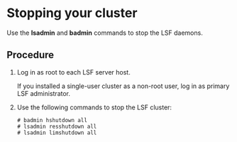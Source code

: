 # Stopping your cluster

Use the **lsadmin** and **badmin** commands to stop the LSF daemons.

## Procedure

1. Log in as root to each LSF server host.

   If you installed a single-user cluster as a non-root user, log in as primary LSF administrator.

2. Use the following commands to stop the LSF cluster:

   ```
   # badmin hshutdown all
   # lsadmin resshutdown all
   # lsadmin limshutdown all
   ```